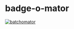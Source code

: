 # badge-o-mator

[![batchomator](https://batchomator.kube.bertschi.io/api/badge/sm/16/fuck%20it/ship%20it)](http://batchomator.kube.bertschi.io/)

